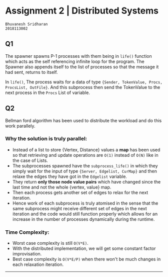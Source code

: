 # Assignment 2 | Distributed Systems

```
Bhuvanesh Sridharan
2018113002
```

## Q1

The spawner spawns P-1 processes with them being in `life()` function which acts as the self referencing infinite loop for the program.
The Spawner also appends itself to the list of processes so that the message it had sent, returns to itself.

In `life()`, The process waits for a data of type `{Sender, TokenValue, Procs, ProcsList, OutFile}`. And this subprocess then send the TokenValue to the next process in the `Procs` List of variable.


## Q2

Bellman ford algorithm has been used to distribute the workload and do this work parallely.

### Why the solution is truly parallel:

- Instead of a list to store {Vertex, Distance} values a **map** has been used so that retrieving and update operations are `O(1)` instead of `O(N)` like in the case of Lists.
- The subprocesses spawned have the `subprocess_life()` in which they simply wait for the input of type `{Server, Edgelist, CurMap}` and then relaxe the edges they have got in the `Edgelist` variable.
- They return **only those node value pairs** which have changed since the last time and not the whole {vertex, value} map.
- Then each process gets another set of edges to relax for the next iteration.
- Hence work of each subprocess is truly atomised in the sense that the same subprocess might receive different set of edges in the next iteration and the code would still function properly which allows for an increase in the number of processes dynamically during the runtime.

### Time Complexity:

- Worst case complexity is still `O(V*E)`.
- With the distributed implementation, we will get some constant factor improvisation.
- Best case complexity is `O(V*E/P)` when there won't be much changes in each relaxation iteration.

---
